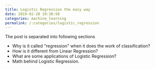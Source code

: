 ```yaml
---
title: Logistic Regression the easy way
date: 2019-02-20 19:30:50
categories: machine_learning
permalink: /:categories/logistic_regression
---
```


The post is separated into following sections
- Why is it called "regression" when it does the work of classification?
- How is it different from Linear Regression?
- What are some applications of Logistic Regression?
- Math behind Logistic Regression.

